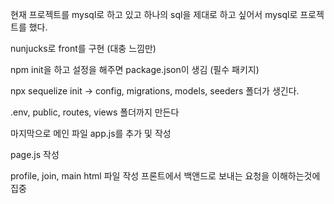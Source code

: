 현재 프로젝트를 mysql로 하고 있고 하나의 sql을 제대로 하고 싶어서 mysql로 프로젝트를 했다.

nunjucks로 front를 구현 (대충 느낌만)

npm init을 하고 설정을 해주면 package.json이 생김 (필수 패키지)

npx sequelize init -> config, migrations, models, seeders 폴더가 생긴다.

.env, public, routes, views 폴더까지 만든다

마지막으로 메인 파일 app.js를 추가 및 작성

page.js 작성

profile, join, main html 파일 작성
프론트에서 백앤드로 보내는 요청을 이해하는것에 집중

